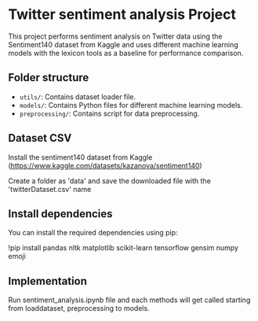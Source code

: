 # Twitter sentiment analysis Project

This project performs sentiment analysis on Twitter data using the Sentiment140 dataset from Kaggle and uses different machine learning models with the lexicon tools as a baseline for performance comparison.

## Folder structure

- `utils/`: Contains dataset loader file.
- `models/`: Contains Python files for different machine learning models.
- `preprocessing/`: Contains script for data preprocessing.

## Dataset CSV

Install the sentiment140 dataset from Kaggle (https://www.kaggle.com/datasets/kazanova/sentiment140) 

Create a folder as 'data' and save the downloaded file with the 'twitterDataset.csv' name

## Install dependencies

You can install the required dependencies using pip:

!pip install pandas nltk matplotlib scikit-learn tensorflow gensim numpy emoji

## Implementation

Run sentiment_analysis.ipynb file and each methods will get called starting from loaddataset, preprocessing to models.

